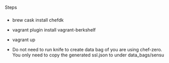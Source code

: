 Steps
#####

* brew cask install chefdk
* vagrant plugin install vagrant-berkshelf
* vagrant up

* Do not need to run knife to create data bag of you are using chef-zero. You only need to copy the generated ssl.json to under data_bags/sensu
